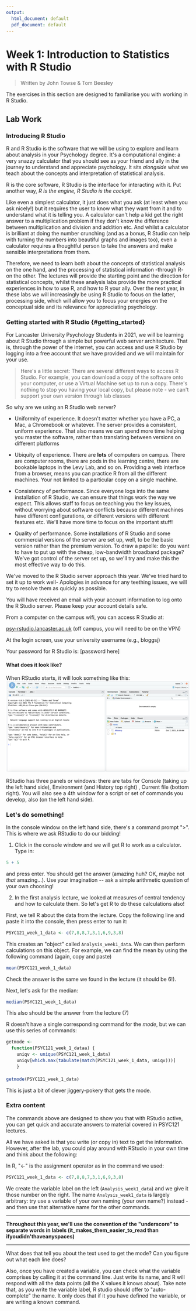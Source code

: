 ```yaml
---
output:
  html_document: default
  pdf_document: default
---
```

# Week 1: Introduction to Statistics with R Studio

> Written by John Towse & Tom Beesley

The exercises in this section are designed to familiarise you with working in R Studio.

## Lab Work

### Introducing R Studio

R and R Studio is the software that we will be using to explore and learn about analysis in your Psychology degree. It's a computational engine: a very snazzy calculator that you should see as your friend and ally in the journey to understand and appreciate psychology. It sits *alongside* what we teach about the concepts and interpretation of statistical analysis.

R is the core software, R Studio is the interface for interacting with it. Put another way, *R is the engine, R Studio is the cockpit.*

Like even a simplest calculator, it just does what you ask (at least when you ask nicely!) but it requires the user to know what they want from it and to understand what it is telling you. A calculator can't help a kid get the right answer to a multiplication problem if they don't know the difference between multiplication and division and addition etc. And whilst a calculator is brilliant at doing the number crunching (and as a bonus, R Studio can help with turning the numbers into beautiful graphs and images too), even a calculator requires a thoughtful person to take the answers and make sensible interpretations from them.

Therefore, we need to learn both about the concepts of statistical analysis on the one hand, and the processing of statistical information -through R- on the other. The lectures will provide the starting point and the direction for statistical concepts, whilst these analysis labs provide the more practical experiences in how to use R, and how to R your ally. Over the next year, in these labs we will increasingly be using R Studio to focus on the latter, processing side, which will allow you to focus your energies on the conceptual side and its relevance for appreciating psychology.

### Getting started with R Studio {#getting_started}

For Lancaster University Psychology Students in 2021, we will be learning about R Studio through a simple but powerful web server architecture. That is, through the power of the internet, you can access and use R Studio by logging into a free account that we have provided and we will maintain for your use.

> Here's a little secret: There are several different ways to access R Studio. For example, you can download a copy of the software onto your computer, or use a Virtual Machine set up to run a copy. There's nothing to stop you having your local copy, but please note - we can't support your own version through lab classes

So why are we using an R Studio web server?

-   Uniformity of experience. It doesn't matter whether you have a PC, a Mac, a Chromebook or whatever. The server provides a consistent, uniform experience. That also means we can spend more time helping you master the software, rather than translating between versions on different platforms

-   Ubiquity of experience. There are **lots** of computers on campus. There are computer rooms, there are pods in the learning centre, there are bookable laptops in the Levy Lab, and so on. Providing a web interface from a browser, means you can practice R from all the different machines. Your not limited to a particular copy on a single machine.

-   Consistency of performance. Since everyone logs into the same installation of R Studio, we can ensure that things work the way we expect. This allows staff to focus on teaching you the key issues, without worrying about software conflicts because different machines have different configurations, or different versions with different features etc. We'll have more time to focus on the important stuff!

-   Quality of performance. Some installations of R Studio and some commercial versions of the server are set up, well, to be the basic version rather than the premium version. To draw a papelle: do you want to have to put up with the cheap, low-bandwidth broadband package? We've got control of the server set up, so we'll try and make this the most effective way to do this.

We've moved to the R Studio server approach this year. We've tried hard to set it up to work well- Apologies in advance for any teething issues, we will try to resolve them as quickly as possible.

You will have received an email with your account information to log onto the R Studio server. Please keep your account details safe.

From a computer on the campus wifi, you can access R Studio at:

[psy-rstudio.lancaster.ac.uk](http://psy-rstudio.lancaster.ac.uk "Lancaster Psychology R Studio Server") (off campus, you will need to be on the VPN)

At the login screen, use your university username (e.g., bloggsj)

Your password for R Studio is: [password here]

#### What does it look like?

When RStudio starts, it will look something like this: ![Startup screen](files\Week_1\server_startup.png)

RStudio has three panels or windows: there are tabs for Console (taking up the left hand side), Environment (and History top right) , Current file (bottom right). You will also see a 4th window for a script or set of commands you develop, also (on the left hand side).

### Let's do something!

In the console window on the left hand side, there's a command prompt "\>". This is where we ask RStudio to do our bidding!

1.  Click in the console window and we will get R to work as a calculator. Type in:


```r
5 + 5
```

and press enter. You should get the answer (amazing huh? OK, maybe not *that* amazing...). Use your imagination -- ask a simple arithmetic question of your own choosing!

2.  In the first analysis lecture, we looked at measures of central tendency and how to calculate them. So let's get R to do these calculations also!

First, we tell R about the data from the lecture. Copy the following line and paste it into the console, then press enter to run it:


```r
PSYC121_week_1_data <- c(7,8,8,7,3,1,6,9,3,8)
```

This creates an "object" called `Analysis_week1_data`. We can then perform calculations on this object. For example, we can find the mean by using the following command (again, copy and paste)


```r
mean(PSYC121_week_1_data)
```

Check the answer is the same we found in the lecture (it should be 6!).

Next, let's ask for the median:


```r
median(PSYC121_week_1_data)
```

This also should be the answer from the lecture (7)

R doesn't have a single corresponding command for the *mode*, but we can use this series of commands:


```r
getmode <- 
  function(PSYC121_week_1_dataa) {
    uniqv <- unique(PSYC121_week_1_data)
    uniqv[which.max(tabulate(match(PSYC121_week_1_data, uniqv)))]
    }

getmode(PSYC121_week_1_data)
```

This is just a bit of clever jiggery-pokery that gets the mode.

### Extra content

The commands above are designed to show you that with RStudio active, you can get quick and accurate answers to material covered in PSYC121 lectures.

All we have asked is that you write (or copy in) text to get the information. However, after the lab, you could play around with RStudio in your own time and think about the following:

In R, "\<-" is the assignment operator as in the command we used:


```r
PSYC121_week_1_data <- c(7,8,8,7,3,1,6,9,3,8)
```

We create the variable label on the left (`Analysis_week1_data`) and we give it those number on the right. The name `Analysis_week1_data` is largely arbitrary: try use a variable of your own naming (your own name?) instead - and then use that alternative name for the other commands.

------------------------------------------------------------------------

**Throughout this year, we'll use the convention of the "underscore" to separate words in labels (it_makes_them_easier_to_read than ifyoudidn'thaveanyspaces)**

------------------------------------------------------------------------

What does that tell you about the text used to get the mode? Can you figure out what each line does?

Also, once you have created a variable, you can check what the variable comprises by calling it at the command line. Just write its name, and R will respond with all the data points (all the X values it knows about). Take note that, as you write the variable label, R studio should offer to "auto-complete" the name. It only does that if it you have defined the variable, or are writing a known command.
